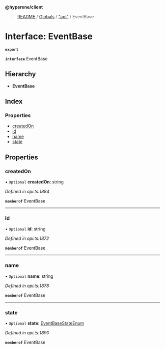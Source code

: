 **@hyperone/client**

> [README](../README.md) / [Globals](../globals.md) / ["api"](../modules/_api_.md) / EventBase

# Interface: EventBase

**`export`** 

**`interface`** EventBase

## Hierarchy

* **EventBase**

## Index

### Properties

* [createdOn](_api_.eventbase.md#createdon)
* [id](_api_.eventbase.md#id)
* [name](_api_.eventbase.md#name)
* [state](_api_.eventbase.md#state)

## Properties

### createdOn

• `Optional` **createdOn**: string

*Defined in api.ts:1884*

**`memberof`** EventBase

___

### id

• `Optional` **id**: string

*Defined in api.ts:1872*

**`memberof`** EventBase

___

### name

• `Optional` **name**: string

*Defined in api.ts:1878*

**`memberof`** EventBase

___

### state

• `Optional` **state**: [EventBaseStateEnum](../enums/_api_.eventbasestateenum.md)

*Defined in api.ts:1890*

**`memberof`** EventBase
